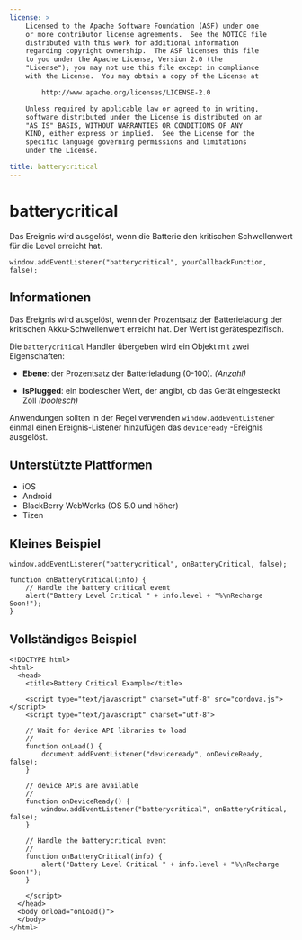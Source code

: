 ```yaml
---
license: >
    Licensed to the Apache Software Foundation (ASF) under one
    or more contributor license agreements.  See the NOTICE file
    distributed with this work for additional information
    regarding copyright ownership.  The ASF licenses this file
    to you under the Apache License, Version 2.0 (the
    "License"); you may not use this file except in compliance
    with the License.  You may obtain a copy of the License at

        http://www.apache.org/licenses/LICENSE-2.0

    Unless required by applicable law or agreed to in writing,
    software distributed under the License is distributed on an
    "AS IS" BASIS, WITHOUT WARRANTIES OR CONDITIONS OF ANY
    KIND, either express or implied.  See the License for the
    specific language governing permissions and limitations
    under the License.

title: batterycritical
---
```


# batterycritical

Das Ereignis wird ausgelöst, wenn die Batterie den kritischen Schwellenwert für die Level erreicht hat.

    window.addEventListener("batterycritical", yourCallbackFunction, false);
    

## Informationen

Das Ereignis wird ausgelöst, wenn der Prozentsatz der Batterieladung der kritischen Akku-Schwellenwert erreicht hat. Der Wert ist gerätespezifisch.

Die `batterycritical` Handler übergeben wird ein Objekt mit zwei Eigenschaften:

*   **Ebene**: der Prozentsatz der Batterieladung (0-100). *(Anzahl)*

*   **IsPlugged**: ein boolescher Wert, der angibt, ob das Gerät eingesteckt Zoll *(boolesch)*

Anwendungen sollten in der Regel verwenden `window.addEventListener` einmal einen Ereignis-Listener hinzufügen das `deviceready` -Ereignis ausgelöst.

## Unterstützte Plattformen

*   iOS
*   Android
*   BlackBerry WebWorks (OS 5.0 und höher)
*   Tizen

## Kleines Beispiel

    window.addEventListener("batterycritical", onBatteryCritical, false);
    
    function onBatteryCritical(info) {
        // Handle the battery critical event
        alert("Battery Level Critical " + info.level + "%\nRecharge Soon!");
    }
    

## Vollständiges Beispiel

    <!DOCTYPE html>
    <html>
      <head>
        <title>Battery Critical Example</title>
    
        <script type="text/javascript" charset="utf-8" src="cordova.js"></script>
        <script type="text/javascript" charset="utf-8">
    
        // Wait for device API libraries to load
        //
        function onLoad() {
            document.addEventListener("deviceready", onDeviceReady, false);
        }
    
        // device APIs are available
        //
        function onDeviceReady() {
            window.addEventListener("batterycritical", onBatteryCritical, false);
        }
    
        // Handle the batterycritical event
        //
        function onBatteryCritical(info) {
            alert("Battery Level Critical " + info.level + "%\nRecharge Soon!");
        }
    
        </script>
      </head>
      <body onload="onLoad()">
      </body>
    </html>